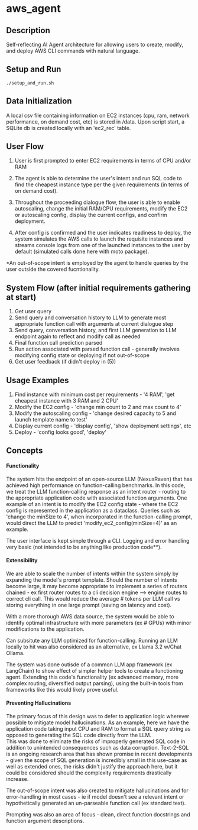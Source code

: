 # aws_agent

## Description

Self-reflecting AI Agent architecture for allowing users to create, modify, and deploy AWS CLI commands with natural language.


## Setup and Run 

```
./setup_and_run.sh
```

## Data Initialization
A local csv file containing information on EC2 instances (cpu, ram, network performance, on demand cost, etc) is stored in /data.
Upon script start, a SQLite db is created locally with an 'ec2_rec' table.   


## User Flow
1. User is first prompted to enter EC2 requirements in terms of CPU and/or RAM

2. The agent is able to determine the user's intent and run SQL code to find the cheapest instance type per the given requirements (in terms of on demand cost).

3. Throughout the proceeding dialogue flow, the user is able to enable autoscaling, change the initial RAM/CPU requirements, modify the EC2 or autoscaling config, display the current configs, and confirm deployment.

4. After config is confirmed and the user indicates readiness to deploy, the system simulates the AWS calls to launch the requisite instances and streams console logs from one of the launched instances to the user by default (simulated calls done here with moto package).

*An out-of-scope intent is employed by the agent to handle queries by the user outside the covered fucntionality. 

## System Flow (after initial requirements gathering at start)
1. Get user query
2. Send query and conversation history to LLM to generate most appropriate function call with arguments at current dialogue step
3. Send query, conversation history, and first LLM generation to LLM endpoint again to reflect and modify call as needed
4. Final function call prediction parsed
5. Run action associated with parsed function call - generally involves modifying config state or deploying if not out-of-scope
6. Get user feedback (if didn't deploy in (5))

## Usage Examples

1. Find instance with minimum cost per requirements - '4 RAM', 'get cheapest instance with 3 RAM and 2 CPU'
2. Modify the EC2 config - 'change min count to 2 and max count to 4' 
3. Modify the autoscaling config - 'change desired capacity to 5 and launch template name to test'
4. Display current config - 'display config', 'show deployment settings', etc
5. Deploy - 'config looks good', 'deploy' 

## Concepts

#### Functionality

The system hits the endpoint of an open-source LLM (NexusRaven) that has achieved high performance on function-calling benchmarks.
In this code, we treat the LLM function-calling response as an intent router - routing to the appropriate application code with associated function arguments.
One example of an intent is to modify the EC2 config state - where the EC2 config is represented in the application as a dataclass. 
Queries such as 'change the minSize to 4', when incorporated in the function-calling prompt, would direct the LLM to predict 'modify_ec2_config(minSize=4)' as an example.   

The user interface is kept simple through a CLI. Logging and error handling very basic (not intended to be anything like production code**).  

#### Extensibility

We are able to scale the number of intents within the system simply by expanding the model's prompt template. 
Should the number of intents become large, it may become appropriate to implement a series of routers chained - ex first router routes to a cli decision engine --> engine routes to correct cli call. This would reduce the average # tokens per LLM call vs storing everything in one large prompt (saving on latency and cost). 

With a more thorough AWS data source, the system would be able to identify optimal infrastructure with more parameters (ex # GPUs) with minor modifications to the application. 

Can subsitute any LLM optimized for function-calling. Running an LLM locally to hit was also considered as an alternative, ex Llama 3.2 w/Chat Ollama.

The system was done outisde of a common LLM app framework (ex LangChain) to show effect of simpler helper tools to create a functioning agent. 
Extending this code's functionality (ex advanced memory, more complex routing, diversified output parsing), using the built-in tools from frameworks like this would likely prove useful.  

#### Preventing Hallucinations 

The primary focus of this design was to defer to application logic wherever possible to mitigate model hallucinations.
As an example, here we have the application code taking input CPU and RAM to format a SQL query string as opposed to generating the SQL code directly from the LLM.  
This was done to eliminate the risks of improperly generated SQL code in addition to unintended consequences such as data corruption. 
Text-2-SQL is an ongoing research area that has shown promise in recent developments - given the scope of SQL generation is incredibly small in this use-case as well as extended ones, the risks didn't justify the approach here, but it could be considered should the complexity requirements drastically increase.

The out-of-scope intent was also created to mitigate hallucinations and for error-handling in most cases - ie if model doesn't see a relevant intent or hypothetically generated an un-parseable function call (ex standard text). 

Prompting was also an area of focus - clean, direct function docstrings and function argument descriptions. 

